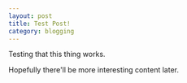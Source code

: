 ```yaml
---
layout: post
title: Test Post!
category: blogging
---
```

Testing that this thing works.

Hopefully there'll be more interesting content later.

